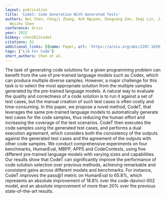 ```yaml
---
layout: publication
title: 'Codet: Code Generation With Generated Tests'
authors: Bei Chen, Fengji Zhang, Anh Nguyen, Daoguang Zan, Zeqi Lin, Jian-guang Lou,
  Weizhu Chen
conference: Arxiv
year: 2022
bibkey: chen2022codet
citations: 61
additional_links: [{name: Paper, url: 'https://arxiv.org/abs/2207.10397'}]
tags: ["Llm For Code"]
short_authors: Chen et al.
---
```

The task of generating code solutions for a given programming problem can
benefit from the use of pre-trained language models such as Codex, which can
produce multiple diverse samples. However, a major challenge for this task is
to select the most appropriate solution from the multiple samples generated by
the pre-trained language models. A natural way to evaluate the quality and
correctness of a code solution is to run it against a set of test cases, but
the manual creation of such test cases is often costly and time-consuming. In
this paper, we propose a novel method, CodeT, that leverages the same
pre-trained language models to automatically generate test cases for the code
samples, thus reducing the human effort and increasing the coverage of the test
scenarios. CodeT then executes the code samples using the generated test cases,
and performs a dual execution agreement, which considers both the consistency
of the outputs against the generated test cases and the agreement of the
outputs with other code samples. We conduct comprehensive experiments on four
benchmarks, HumanEval, MBPP, APPS and CodeContests, using five different
pre-trained language models with varying sizes and capabilities. Our results
show that CodeT can significantly improve the performance of code solution
selection over previous methods, achieving remarkable and consistent gains
across different models and benchmarks. For instance, CodeT improves the pass@1
metric on HumanEval to 65.8%, which represents an absolute improvement of 18.8%
over the code-davinci-002 model, and an absolute improvement of more than 20%
over the previous state-of-the-art results.